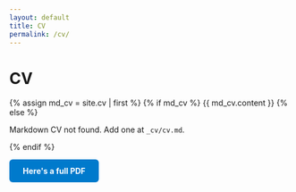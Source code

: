 ```yaml
---
layout: default
title: CV
permalink: /cv/
---
```


# CV

{% assign md_cv = site.cv | first %}
{% if md_cv %}
{{ md_cv.content }}
{% else %}
<p>Markdown CV not found. Add one at <code>_cv/cv.md</code>.</p>
{% endif %}

<p>
  <a href="{{ '/assets/matthew-marsh-cv.pdf' | relative_url }}" download class="download-button">
    Here's a full PDF
  </a>
</p>

<style>
.download-button {
  display: inline-block;
  padding: 0.75rem 1.5rem;
  background-color: #007acc;
  color: white;
  text-decoration: none;
  border-radius: 6px;
  font-weight: bold;
}
.download-button:hover {
  background-color: #005fa3;
}
</style>